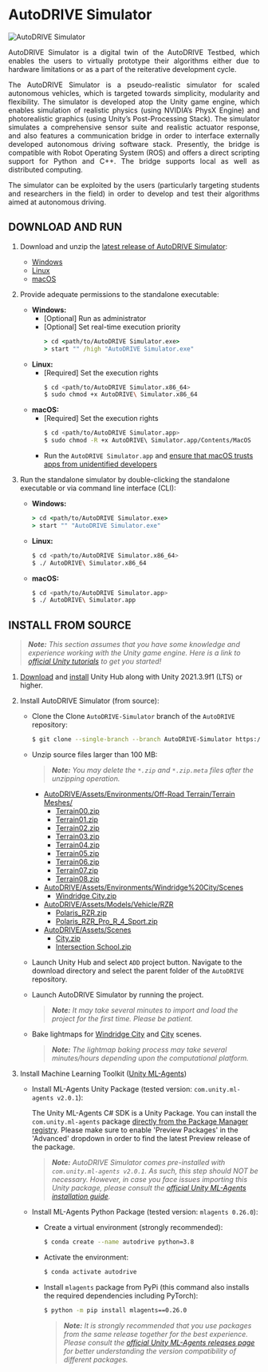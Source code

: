 # AutoDRIVE Simulator

![AutoDRIVE Simulator](https://github.com/Tinker-Twins/AutoDRIVE/blob/AutoDRIVE/Images/AutoDRIVE-Simulator.png)

<p align="justify">
AutoDRIVE Simulator is a digital twin of the AutoDRIVE Testbed, which enables the users to virtually prototype their algorithms either due to hardware limitations or as a part of the reiterative development cycle.
</p>

<p align="justify">
The AutoDRIVE Simulator is a pseudo-realistic simulator for scaled autonomous vehicles, which is targeted towards simplicity, modularity and flexibility. The simulator is developed atop the Unity game engine, which enables simulation of realistic physics (using NVIDIA’s PhysX Engine) and photorealistic graphics (using Unity’s Post-Processing Stack). The simulator simulates a comprehensive sensor suite and realistic actuator response, and also features a communication bridge in order to interface externally developed autonomous driving software stack. Presently, the bridge is compatible with Robot Operating System (ROS) and offers a direct scripting support for Python and C++. The bridge supports local as well as distributed computing.
</p>

<p align="justify">
The simulator can be exploited by the users (particularly targeting students and researchers in the field) in order to develop and test their algorithms aimed at autonomous driving.
</p>

## DOWNLOAD AND RUN

1. Download and unzip the [latest release of AutoDRIVE Simulator]((https://github.com/Tinker-Twins/AutoDRIVE/releases/tag/Simulator-0.3.0)):
     - [Windows](https://github.com/Tinker-Twins/AutoDRIVE/releases/download/Simulator-0.3.0/AutoDRIVE_Simulator_Windows.zip)
     - [Linux](https://github.com/Tinker-Twins/AutoDRIVE/releases/download/Simulator-0.3.0/AutoDRIVE_Simulator_Linux.zip)
     - [macOS](https://github.com/Tinker-Twins/AutoDRIVE/releases/download/Simulator-0.3.0/AutoDRIVE_Simulator_macOS.zip)

2. Provide adequate permissions to the standalone executable:
     - **Windows:**
         - [Optional] Run as administrator
         - [Optional] Set real-time execution priority
             ```cmd
             > cd <path/to/AutoDRIVE Simulator.exe>
             > start "" /high "AutoDRIVE Simulator.exe"
             ```
     - **Linux:**
         - [Required] Set the execution rights
             ```bash
             $ cd <path/to/AutoDRIVE Simulator.x86_64>
             $ sudo chmod +x AutoDRIVE\ Simulator.x86_64
             ```
     - **macOS:**
         - [Required] Set the execution rights
             ```bash
             $ cd <path/to/AutoDRIVE Simulator.app>
             $ sudo chmod -R +x AutoDRIVE\ Simulator.app/Contents/MacOS
             ```
         - Run the `AutoDRIVE Simulator.app` and [ensure that macOS trusts apps from unidentified developers](https://support.apple.com/guide/mac-help/open-a-mac-app-from-an-unidentified-developer-mh40616/mac)

3. Run the standalone simulator by double-clicking the standalone executable or via command line interface (CLI):
     - **Windows:**
         ```cmd
         > cd <path/to/AutoDRIVE Simulator.exe>
         > start "" "AutoDRIVE Simulator.exe"
         ```
     - **Linux:**
         ```bash
         $ cd <path/to/AutoDRIVE Simulator.x86_64>
         $ ./ AutoDRIVE\ Simulator.x86_64
         ```
     - **macOS:**
         ```bash
         $ cd <path/to/AutoDRIVE Simulator.app>
         $ ./ AutoDRIVE\ Simulator.app
         ```

## INSTALL FROM SOURCE

> ***Note:*** *This section assumes that you have some knowledge and experience working with the Unity game engine. Here is a link to [official Unity tutorials](https://learn.unity.com) to get you started!*

1. [Download](https://unity.com/download) and [install](https://docs.unity3d.com/hub/manual/InstallHub.html) Unity Hub along with Unity 2021.3.9f1 (LTS) or higher.

2. Install AutoDRIVE Simulator (from source):
     
    - Clone the Clone `AutoDRIVE-Simulator` branch of the `AutoDRIVE` repository:
    
      ```bash
      $ git clone --single-branch --branch AutoDRIVE-Simulator https://github.com/Tinker-Twins/AutoDRIVE.git
      ```
    - Unzip source files larger than 100 MB:
      > ***Note:*** *You may delete the `*.zip` and `*.zip.meta` files after the unzipping operation.*
      - [AutoDRIVE/Assets/Environments/Off-Road Terrain/Terrain Meshes/](https://github.com/Tinker-Twins/AutoDRIVE/tree/AutoDRIVE-Simulator/Assets/Environments/Off-Road%20Terrain/Terrain%20Meshes)
        - [Terrain00.zip](https://github.com/Tinker-Twins/AutoDRIVE/blob/AutoDRIVE-Simulator/Assets/Environments/Off-Road%20Terrain/Terrain%20Meshes/Terrain00.zip)
        - [Terrain01.zip](https://github.com/Tinker-Twins/AutoDRIVE/blob/AutoDRIVE-Simulator/Assets/Environments/Off-Road%20Terrain/Terrain%20Meshes/Terrain01.zip)
        - [Terrain02.zip](https://github.com/Tinker-Twins/AutoDRIVE/blob/AutoDRIVE-Simulator/Assets/Environments/Off-Road%20Terrain/Terrain%20Meshes/Terrain02.zip)
        - [Terrain03.zip](https://github.com/Tinker-Twins/AutoDRIVE/blob/AutoDRIVE-Simulator/Assets/Environments/Off-Road%20Terrain/Terrain%20Meshes/Terrain03.zip)
        - [Terrain04.zip](https://github.com/Tinker-Twins/AutoDRIVE/blob/AutoDRIVE-Simulator/Assets/Environments/Off-Road%20Terrain/Terrain%20Meshes/Terrain04.zip)
        - [Terrain05.zip](https://github.com/Tinker-Twins/AutoDRIVE/blob/AutoDRIVE-Simulator/Assets/Environments/Off-Road%20Terrain/Terrain%20Meshes/Terrain05.zip)
        - [Terrain06.zip](https://github.com/Tinker-Twins/AutoDRIVE/blob/AutoDRIVE-Simulator/Assets/Environments/Off-Road%20Terrain/Terrain%20Meshes/Terrain06.zip)
        - [Terrain07.zip](https://github.com/Tinker-Twins/AutoDRIVE/blob/AutoDRIVE-Simulator/Assets/Environments/Off-Road%20Terrain/Terrain%20Meshes/Terrain07.zip)
        - [Terrain08.zip](https://github.com/Tinker-Twins/AutoDRIVE/blob/AutoDRIVE-Simulator/Assets/Environments/Off-Road%20Terrain/Terrain%20Meshes/Terrain08.zip)
      - [AutoDRIVE/Assets/Environments/Windridge%20City/Scenes](https://github.com/Tinker-Twins/AutoDRIVE/tree/AutoDRIVE-Simulator/Assets/Environments/Windridge%20City/Scenes)
        - [Windridge City.zip](https://github.com/Tinker-Twins/AutoDRIVE/blob/AutoDRIVE-Simulator/Assets/Environments/Windridge%20City/Scenes/Windridge%20City.zip)
      - [AutoDRIVE/Assets/Models/Vehicle/RZR](https://github.com/Tinker-Twins/AutoDRIVE/tree/AutoDRIVE-Simulator/Assets/Models/Vehicle/RZR)
        - [Polaris_RZR.zip](https://github.com/Tinker-Twins/AutoDRIVE/blob/AutoDRIVE-Simulator/Assets/Models/Vehicle/RZR/Polaris_RZR.zip)
        - [Polaris_RZR_Pro_R_4_Sport.zip](https://github.com/Tinker-Twins/AutoDRIVE/blob/AutoDRIVE-Simulator/Assets/Models/Vehicle/RZR/Polaris_RZR_Pro_R_4_Sport.zip)
      - [AutoDRIVE/Assets/Scenes](https://github.com/Tinker-Twins/AutoDRIVE/tree/AutoDRIVE-Simulator/Assets/Scenes)
        - [City.zip](https://github.com/Tinker-Twins/AutoDRIVE/blob/AutoDRIVE-Simulator/Assets/Scenes/City.zip)
        - [Intersection School.zip](https://github.com/Tinker-Twins/AutoDRIVE/blob/AutoDRIVE-Simulator/Assets/Scenes/Intersection%20School.zip)

    - Launch Unity Hub and select `ADD` project button. Navigate to the download directory and select the parent folder of the `AutoDRIVE` repository.
  
    - Launch AutoDRIVE Simulator by running the project.
      > ***Note:*** *It may take several minutes to import and load the project for the first time. Please be patient.*
    
    - Bake lightmaps for [Windridge City](https://github.com/Tinker-Twins/AutoDRIVE/blob/AutoDRIVE-Simulator/Assets/Environments/Windridge%20City/Scenes/Windridge%20City.zip) and [City](https://github.com/Tinker-Twins/AutoDRIVE/blob/AutoDRIVE-Simulator/Assets/Scenes/City.zip) scenes.
      > ***Note:*** *The lightmap baking process may take several minutes/hours depending upon the computational platform.*

3. Install Machine Learning Toolkit ([Unity ML-Agents](https://unity.com/products/machine-learning-agents))

    - Install ML-Agents Unity Package (tested version: `com.unity.ml-agents v2.0.1`):
     
        The Unity ML-Agents C# SDK is a Unity Package. You can install the `com.unity.ml-agents` package [directly from the Package Manager registry](https://docs.unity3d.com/Manual/upm-ui-install.html). Please make sure to enable 'Preview Packages' in the 'Advanced' dropdown in order to find the latest Preview release of the package.
     
        > ***Note:*** *AutoDRIVE Simulator comes pre-installed with `com.unity.ml-agents v2.0.1`. As such, this step should NOT be necessary. However, in case you face issues importing this Unity package, please consult the [official Unity ML-Agents installation guide](https://github.com/Unity-Technologies/ml-agents/blob/main/docs/Installation.md).*
  
    - Install ML-Agents Python Package (tested version: `mlagents 0.26.0`):
    
      - Create a virtual environment (strongly recommended):
    	    
        ```bash
        $ conda create --name autodrive python=3.8
        ```
          
      - Activate the environment:
      
        ```bash
        $ conda activate autodrive
        ```
    
      - Install `mlagents` package from PyPi (this command also installs the required dependencies including PyTorch):
        
        ```bash
        $ python -m pip install mlagents==0.26.0
        ```
    
        > ***Note:*** *It is strongly recommended that you use packages from the same release together for the best experience. Please consult the [official Unity ML-Agents releases page](https://github.com/Unity-Technologies/ml-agents/releases) for better understanding the version compatibility of different packages.*
